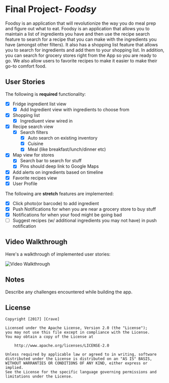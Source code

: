 # Final Project- *Foodsy*

Foodsy is an application that will revolutionize the way you do meal prep and figure out what to eat. Foodsy is an application that allows you to maintain a list of
ingredients you have and then use the recipe search feature to search for a recipe that you can make with the ingredients you have (amongst other filters). It also
has a shopping list feature that allows you to search for ingredients and add them to your shopping list. In addition, you can search for grocery stores right from
the App so you are ready to go. We also allow users to favorite recipes to make it easier to make their go-to comfort food.

## User Stories

The following is **required** functionality:
- [X] Fridge ingredient list view
    - [X] Add Ingredient view with ingredients to choose from
- [X] Shopping list
    - [X] Ingrediuent view wired in
- [X] Recipe search view
    - [X] Search filters
        - [X] Auto search on existing inventory
        - [X] Cuisine
        - [X] Meal (like breakfast/lunch/dinner etc)
- [X] Map view for stores
    - [X] Search bar to search for stuff
    - [X] Pins should deep link to Google Maps
- [X] Add alerts on ingredients based on timeline
- [X] Favorite recipes view
- [X] User Profile

The following are **stretch** features are implemented:
- [X] Click photo(or barcode) to add ingredient
- [X] Push Notifications for when you are near a grocery store to buy stuff
- [X] Notifications for when your food might be going bad
- [ ] Suggest recipes (w/ additional ingredients you may not have) in push notification

## Video Walkthrough

Here's a walkthrough of implemented user stories:

<img src='https://media.giphy.com/media/3ohBVc1syYeRBwc6aY/giphy.gif' title='Video Walkthrough' width='' alt='Video Walkthrough' />

## Notes

Describe any challenges encountered while building the app.

## License

    Copyright [2017] [Crave]

    Licensed under the Apache License, Version 2.0 (the "License");
    you may not use this file except in compliance with the License.
    You may obtain a copy of the License at

        http://www.apache.org/licenses/LICENSE-2.0

    Unless required by applicable law or agreed to in writing, software
    distributed under the License is distributed on an "AS IS" BASIS,
    WITHOUT WARRANTIES OR CONDITIONS OF ANY KIND, either express or implied.
    See the License for the specific language governing permissions and
    limitations under the License.
